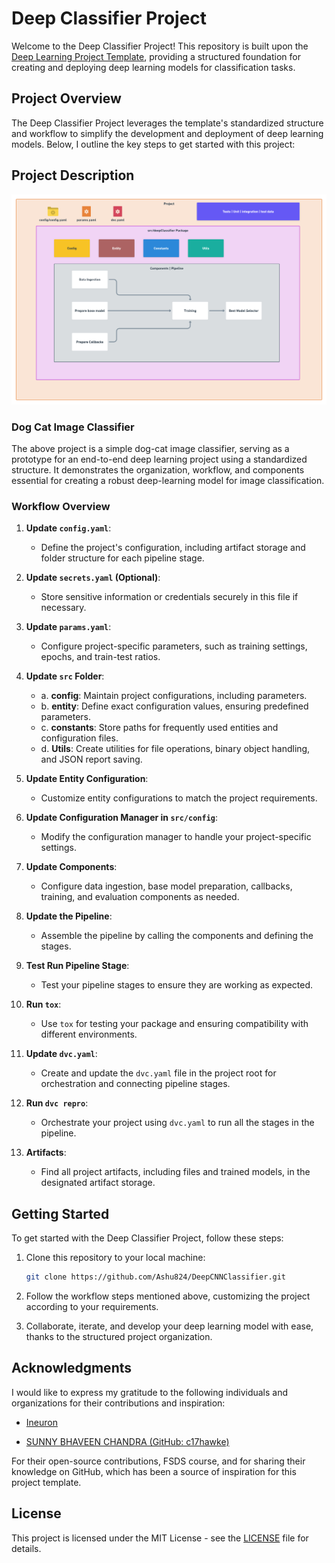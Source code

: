 # Deep Classifier Project

Welcome to the Deep Classifier Project! This repository is built upon the [Deep Learning Project Template](https://github.com/Ashu824/DL_DVC_Template.git), providing a structured foundation for creating and deploying deep learning models for classification tasks. 

## Project Overview

The Deep Classifier Project leverages the template's standardized structure and workflow to simplify the development and deployment of deep learning models. Below, I outline the key steps to get started with this project:

## Project Description
![img](https://github.com/Ashu824/DeepCNNClassifier/blob/main/docs/images/Data%20Ingestion@2x%20(1).png?raw=true)
### Dog Cat Image Classifier

The above project is a simple dog-cat image classifier, serving as a prototype for an end-to-end deep learning project using a standardized structure. It demonstrates the organization, workflow, and components essential for creating a robust deep-learning model for image classification.

### Workflow Overview

1. **Update `config.yaml`**:
   - Define the project's configuration, including artifact storage and folder structure for each pipeline stage.

2. **Update `secrets.yaml` (Optional)**:
   - Store sensitive information or credentials securely in this file if necessary.

3. **Update `params.yaml`**:
   - Configure project-specific parameters, such as training settings, epochs, and train-test ratios.

4. **Update `src` Folder**:
   - a. **config**: Maintain project configurations, including parameters.
   - b. **entity**: Define exact configuration values, ensuring predefined parameters.
   - c. **constants**: Store paths for frequently used entities and configuration files.
   - d. **Utils**: Create utilities for file operations, binary object handling, and JSON report saving.

5. **Update Entity Configuration**:
   - Customize entity configurations to match the project requirements.

6. **Update Configuration Manager in `src/config`**:
   - Modify the configuration manager to handle your project-specific settings.

7. **Update Components**:
   - Configure data ingestion, base model preparation, callbacks, training, and evaluation components as needed.

8. **Update the Pipeline**:
   - Assemble the pipeline by calling the components and defining the stages.

9. **Test Run Pipeline Stage**:
   - Test your pipeline stages to ensure they are working as expected.

10. **Run `tox`**:
    - Use `tox` for testing your package and ensuring compatibility with different environments.

11. **Update `dvc.yaml`**:
    - Create and update the `dvc.yaml` file in the project root for orchestration and connecting pipeline stages.

12. **Run `dvc repro`**:
    - Orchestrate your project using `dvc.yaml` to run all the stages in the pipeline.

13. **Artifacts**:
    - Find all project artifacts, including files and trained models, in the designated artifact storage.

## Getting Started

To get started with the Deep Classifier Project, follow these steps:

1. Clone this repository to your local machine:
   ```bash
   git clone https://github.com/Ashu824/DeepCNNClassifier.git
   ```

2. Follow the workflow steps mentioned above, customizing the project according to your requirements.

3. Collaborate, iterate, and develop your deep learning model with ease, thanks to the structured project organization.

## Acknowledgments

I would like to express my gratitude to the following individuals and organizations for their contributions and inspiration:

- [Ineuron](https://ineuron.ai)

- [SUNNY BHAVEEN CHANDRA (GitHub: c17hawke)](https://github.com/c17hawke)

For their open-source contributions, FSDS course, and for sharing their knowledge on GitHub, which has been a source of inspiration for this project template.

## License

This project is licensed under the MIT License - see the [LICENSE](LICENSE) file for details.




